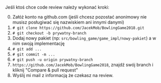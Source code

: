 Jeśli ktoś chce code review należy wykonać kroki:

0. Załóż konto na github.com (jeśli chcesz pozostać anonimowy nie musisz posługiwać się nazwiskiem ani innymi danymi)
1. `# git clone https://github.com/JacekMob/BowlingGame2018.git`
2. `# git checkout -b prywatny-branch`
3. Dodaj nowy pakiet (np: `src/bowling_game/game_impl/nowy-pakiet`) a w nim swoją implementację
4. `# git add ...`
5. `# git commit -m ...`
6. `# git push -u origin prywatny-branch`
7. `https://github.com/JacekMob/BowlingGame2018`, znajdź swój branch i kliknij "Compare & pull request"
8. Wyślij mi mail z informacją że czekasz na review.

